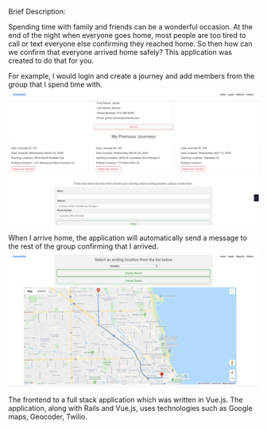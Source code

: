 Brief Description:

Spending time with family and friends can be a wonderful occasion. At the end of the night when everyone goes home, most people are too tired to call or text everyone else confirming they reached home. So then how can we confirm that everyone arrived home safely? This application was created to do that for you. 

For example, I would login and create a journey and add members from the group that I spend time with. 
![](images/user-showpage.png)



When I arrive home, the application will automatically send a message to the rest of the group confirming that I arrived.
![](images/Route.png)






The frontend to a full stack application which was written in Vue.js. The application, along with Rails and Vue.js, uses technologies such as Google maps, Geocoder, Twilio. 


